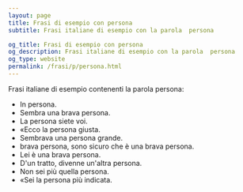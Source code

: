 ```yaml
---
layout: page
title: Frasi di esempio con persona 
subtitle: Frasi italiane di esempio con la parola  persona

og_title: Frasi di esempio con persona 
og_description: Frasi italiane di esempio con la parola  persona
og_type: website
permalink: /frasi/p/persona.html
---
```


Frasi italiane di esempio contenenti la parola persona:


- In persona.
- Sembra una brava persona.
- La persona siete voi.
- «Ecco la persona giusta.
- Sembrava una persona grande.
- brava persona, sono sicuro che è una brava persona.
- Lei è una brava persona.
- D'un tratto, divenne un'altra persona.
- Non sei più quella persona.
- «Sei la persona più indicata.
